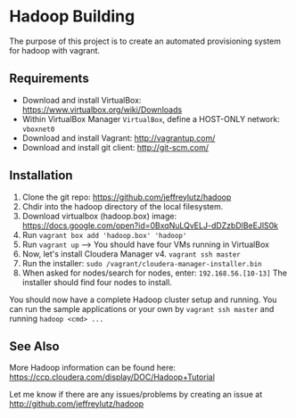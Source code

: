 Hadoop Building
===============

The purpose of this project is to create an automated provisioning system for hadoop with vagrant.

Requirements
-
* Download and install VirtualBox:  https://www.virtualbox.org/wiki/Downloads
* Within VirtualBox Manager `VirtualBox`, define a HOST-ONLY network: `vboxnet0`
* Download and install Vagrant:  http://vagrantup.com/
* Download and install git client:  http://git-scm.com/

Installation
-------------
1. Clone the git repo:  https://github.com/jeffreylutz/hadoop
2. Chdir into the hadoop directory of the local filesystem.
3. Download virtualbox (hadoop.box) image:  https://docs.google.com/open?id=0BxqNuLQvELJ-dDZzbDlBeEJlS0k
4. Run `vagrant box add 'hadoop.box' 'hadoop'`
5. Run `vagrant up`  --> You should have four VMs running in VirtualBox
6. Now, let's install Cloudera Manager v4.  `vagrant ssh master`
7. Run the installer: `sudo /vagrant/cloudera-manager-installer.bin`
8. When asked for nodes/search for nodes, enter: `192.168.56.[10-13]` The installer should find four nodes to install.

You should now have a complete Hadoop cluster setup and running.  You can run the sample applications or your own by `vagrant ssh master` and running `hadoop <cmd> ...`

See Also
-----------
More Hadoop information can be found here:  https://ccp.cloudera.com/display/DOC/Hadoop+Tutorial

Let me know if there are any issues/problems by creating an issue at http://github.com/jeffreylutz/hadoop

